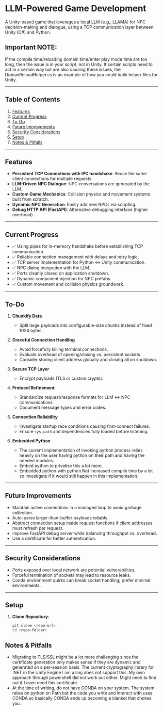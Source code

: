 # LLM-Powered Game Development

A Unity-based game that leverages a local LLM (e.g., LLAMA) for NPC decision-making and dialogue, using a TCP communication layer between Unity (C#) and Python.

## Important NOTE:
If the compile time/reloading domain time/enter play mode time are too long, then the issue is in your script, not in Unity. If certain scripts need to act in a certain way but are also causing these issues, the DomanReloadHelper.cs is an example of how you could build helper files for Unity.

---

## Table of Contents

1. [Features](#features)
2. [Current Progress](#current-progress)
3. [To-Do](#to-do)
4. [Future Improvements](#future-improvements)
5. [Security Considerations](#security-considerations)
6. [Setup](#setup)
7. [Notes & Pitfalls](#notes--pitfalls)

---

## Features

- **Persistent TCP Connections with IPC handshake**: Reuse the same client connections for multiple requests.
- **LLM-Driven NPC Dialogue**: NPC conversations are generated by the LLM.
- **Custom Game Mechanics**: Collision physics and movement systems built from scratch.
- **Dynamic NPC Generation**: Easily add new NPCs via scripting.
- **Debug HTTP API (FastAPI)**: Alternative debugging interface (higher overhead).

---

## Current Progress

- ✅ Using pipes for in-memory handshake before establishing TCP communication.
- ✅ Reliable connection management with delays and retry logic.
- ✅ TCP server implementation for Python ↔ Unity communication.
- ✅ NPC dialog integration with the LLM.
- ✅ Ports cleanly closed on application shutdown.
- ✅ Dynamic component injection for NPC prefabs.
- ✅ Custom movement and collision physics groundwork.

---

## To-Do

1. **Chunkify Data**
   - Split large payloads into configurable-size chunks instead of fixed 1024 bytes.

2. **Graceful Connection Handling**
   - Avoid forcefully killing terminal connections.
   - Evaluate overhead of opening/closing vs. persistent sockets.
   - Consider storing client address globally and closing all on shutdown.

3. **Secure TCP Layer**
   - Encrypt payloads (TLS or custom crypto).

4. **Protocol Refinement**
   - Standardize request/response formats for LLM ↔ NPC communications.
   - Document message types and error codes.

5. **Connection Reliability**
   - Investigate startup race conditions causing first-connect failures.
   - Ensure `sys.path` and dependencies fully loaded before listening.

6. **Embedded Python**
   - The current implementation of invoking python process relies heavily on the user having python on their path and having the needed modules.
   - Embed python to privatise this a lot more.
   - Embedded python with python.Net increased compile time by a lot so investigate if it would still happen in this implementation.
---

## Future Improvements

- Maintain active connections in a managed loop to avoid garbage collection.
- Auto-parse larger-than-buffer payloads reliably.
- Abstract connection setup inside request functions if client addresses must refresh per request.
- Improve FastAPI debug server while balancing throughput vs. overhead.
- Use a certificate for better authentication.

---

## Security Considerations

- Ports exposed over local network are potential vulnerabilities.
- Forceful termination of sockets may lead to resource leaks.
- Conda environment quirks can break socket handling; prefer minimal environments.

---

## Setup

1. **Clone Repository**:
   ```bash
   git clone <repo-url>
   cd <repo-folder>

## Notes & Pitfalls
 - Migrating to TLS/SSL might be a lot more challenging since the certificate generation only makes sense if they are dynamic and generated on a per-session basis. The current cryptography library for .NET in the Unity Engine I am using does not support this. My own approach through powershell did not work out either. Might need to find out if I even need this certificate.
 - At the time of writing, do not have CONDA on your system. The system relies on python on Path but the code you write and interact with uses CONDA so basically CONDA ends up becoming a blanket that chokes you.
